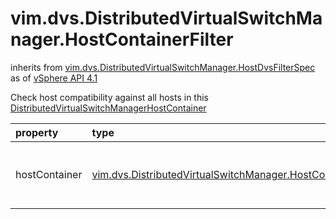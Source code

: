 vim.dvs.DistributedVirtualSwitchManager.HostContainerFilter
===========================================================
inherits from [vim.dvs.DistributedVirtualSwitchManager.HostDvsFilterSpec](docs/vim.dvs.DistributedVirtualSwitchManager.HostDvsFilterSpec.md)
as of [vSphere API 4.1](vim.version.md#vim.version.version6)


Check host compatibility against all hosts in this  <a href="vim.dvs.DistributedVirtualSwitchManager.HostContainer.md">DistributedVirtualSwitchManagerHostContainer</a>

| property | type | optional | priv | desc |
|:---------|:-----|:---------|:-----|:-----|
| hostContainer | [vim.dvs.DistributedVirtualSwitchManager.HostContainer](vim.dvs.DistributedVirtualSwitchManager.HostContainer.md "vim.dvs.DistributedVirtualSwitchManager.HostContainer") | None | None | Container of hosts that are part of the filter. |


